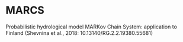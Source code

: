 # MARCS
Probabilistic hydrological model MARKov Chain System:  application to Finland (Shevnina et al., 2018: 10.13140/RG.2.2.19380.55681)
